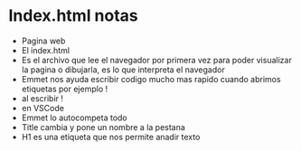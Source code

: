 # Index.html notas
* Pagina web
* El index.html
* Es el archivo que lee el navegador por primera vez para poder visualizar la pagina o dibujarla, es lo que interpreta el navegador
* Emmet nos ayuda escribir codigo mucho mas rapido cuando abrimos etiquetas por ejemplo ! 
* al escribir !
* en VSCode
* Emmet lo autocompeta todo
* Title cambia y pone un nombre a la pestana
* H1 es una etiqueta que nos permite anadir texto